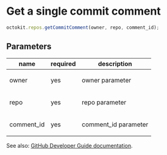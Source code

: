 # Get a single commit comment

```js
octokit.repos.getCommitComment(owner, repo, comment_id);
```

## Parameters

<table>
  <thead>
    <tr>
      <th>name</th>
      <th>required</th>
      <th>description</th>
    </tr>
  </thead>
  <tbody>
    <tr><td>owner</td><td>yes</td><td>

owner parameter

</td></tr>
<tr><td>repo</td><td>yes</td><td>

repo parameter

</td></tr>
<tr><td>comment_id</td><td>yes</td><td>

comment_id parameter

</td></tr>
  </tbody>
</table>

See also: [GitHub Developer Guide documentation](endpoint.documentationUrl).
